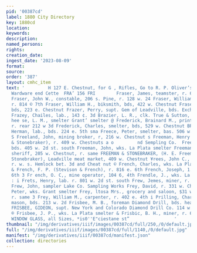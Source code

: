 ```yaml
---
pid: '00387cd'
label: 1880 City Directory
key: 1880cd
location: 
keywords: 
description: 
named_persons: 
rights: 
creation_date: 
ingest_date: '2023-08-09'
format: 
source: 
order: '387'
layout: cmhc_item
text: '         H 127 E. Chestnut, for G , Rifles, Go to R. P. Oliver’s,*” * sistote,
  Wardware end Cette  FRA’ 156 FRI        Fraser, James, teamster, r. 626 w. Chestnut
  Fraser, John W., constable, 206 s. Pine, r. 128 w. 24 Fraser, William, saw mill,
  r. 814 © 7th Fraser, William H., biksmith, bds, 422 w. Chestnut Fraser, , lab.,
  bds, 223 e. Chestnut Frazer, Perry, supt. Gem of Leadville, bds. Exchange Hotel
  Frazey, Chailes, lab., 143 ¢. 3d Brazier, L. R., clk. True & Sutton, r, 515 w. 2d
  hee se, L. M., smelter Grant’ smelter @ Frederick, Brainard M., printer Chronicle,
  r. rear 212 w 3d Frederick, Charles, smelter, bds, 529 w. Chestnut BP Frederick,
  Herman, lab., bds. 224 e. 5th sma Freece, Peter, smelter, bas. 506 w. 3d st. south
  S Freeland, John, mining broker, r, 216 w. Chestnut s Freeman, Henry E. (Freeman
  & Stonebraker), r. 409 w. Chestnuts a o         nd Sempling Co.  Freeman, James,
  bds. 405 w. 2d st. south Freeman, John, wks. La Plata smelter Freeman, W. F., deputy
  sheriff, 205 w. Chestnut, r. same FREEMAN & STONEBRAKER, (H. E. Freeman and J. W.
  Stonebraker), Leadville meat market, 409 w. Chestnut ¥rees, John C., wagonmkr.,
  r. w. s. Hemlock bet. 3d and Cheat nut © French, Charles, wks. La Plata smelter
  & French, F. P. (Stevison & French), r. 816 e. 6th French, Joseph, 1. rear 207 w.
  6th 3 Fr ench, O. C,, mine operator, 104 6, 4th Frendle, J., wks. La Plata smelter
  : i Frets, Henry, lab. r. 801 w. 2d st. south Frew, Jemes, miner, r. 719 ¢. 7th
  Frew, John, sampler Lake Co. Sampling Works Frey, David, r. 331 w. Chestnut Frey,
  Peter, wks. Grant smelter Frey, ltosa Mrs., grocery and saloon, $31 w. Chestnut,
  r. same 3 Frey, William M., carpenter, r. 402 e. 4th i Prilling, Charles, stone
  mason, bds. 213 w. 2d Frisbee, M. B., foreman Diamond Drill, bds. head e, 7th <j
  FRISBEE, GIDEON, supt. New York and Colorado Diamond Drill Co. 114 w. Gth, r, same
  ® Frisbee, J. P., wks. La Plata smelter & Frisbic, B. H., miner, r. 624 e. sth  a
  WINDOW GLASS, all Sizes, *is0''E"ciestane st”                 '
thumbnail: "/img/derivatives/iiif/images/00387cd/full/250,/0/default.jpg"
full: "/img/derivatives/iiif/images/00387cd/full/1140,/0/default.jpg"
manifest: "/img/derivatives/iiif/00387cd/manifest.json"
collection: directories
---
```

